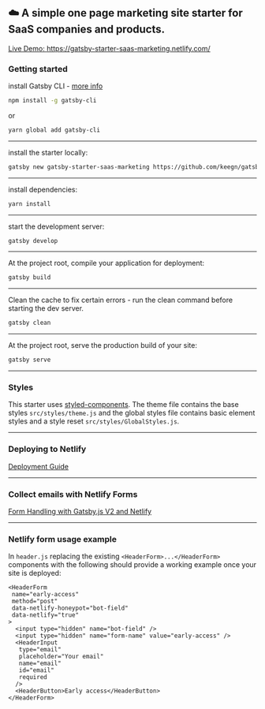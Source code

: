 ## ☁️ A simple one page marketing site starter for SaaS companies and products.

[Live Demo: https://gatsby-starter-saas-marketing.netlify.com/ ](https://gatsby-starter-saas-marketing.netlify.com/)

### Getting started

install Gatsby CLI - [more info](https://www.gatsbyjs.org/tutorial/part-zero/)
```sh
npm install -g gatsby-cli
```
or 
```sh
yarn global add gatsby-cli
```
---

install the starter locally:
```sh
gatsby new gatsby-starter-saas-marketing https://github.com/keegn/gatsby-starter-saas-marketing
```
---
install dependencies: 
```sh
yarn install
```
---
start the development server:
```sh
gatsby develop
```
---
At the project root, compile your application for deployment:
```sh
gatsby build
```
---
Clean the cache to fix certain errors - run the clean command before starting the dev server.
```sh
gatsby clean
```
---
At the project root, serve the production build of your site:
```sh
gatsby serve
```
---
### Styles

This starter uses [styled-components](https://www.styled-components.com/). The theme file contains the base styles `src/styles/theme.js` and the global styles file contains basic element styles and a style reset `src/styles/GlobalStyles.js`.

---

### Deploying to Netlify

[Deployment Guide](http://gatsbyjs.org/docs/deploying-to-netlify)

---
### Collect emails with Netlify Forms

[Form Handling with Gatsby.js V2 and Netlify](https://codebushi.com/form-handling-gatsby-netlify/)

---
### Netlify form usage example

In `header.js` replacing the existing `<HeaderForm>...</HeaderForm>` components with the following should provide a working example once your site is deployed: 
```
<HeaderForm
 name="early-access"
 method="post"
 data-netlify-honeypot="bot-field"
 data-netlify="true"
>
  <input type="hidden" name="bot-field" />
  <input type="hidden" name="form-name" value="early-access" />
  <HeaderInput
   type="email"
   placeholder="Your email"
   name="email"
   id="email"
   required
  />
  <HeaderButton>Early access</HeaderButton>
</HeaderForm>
```
